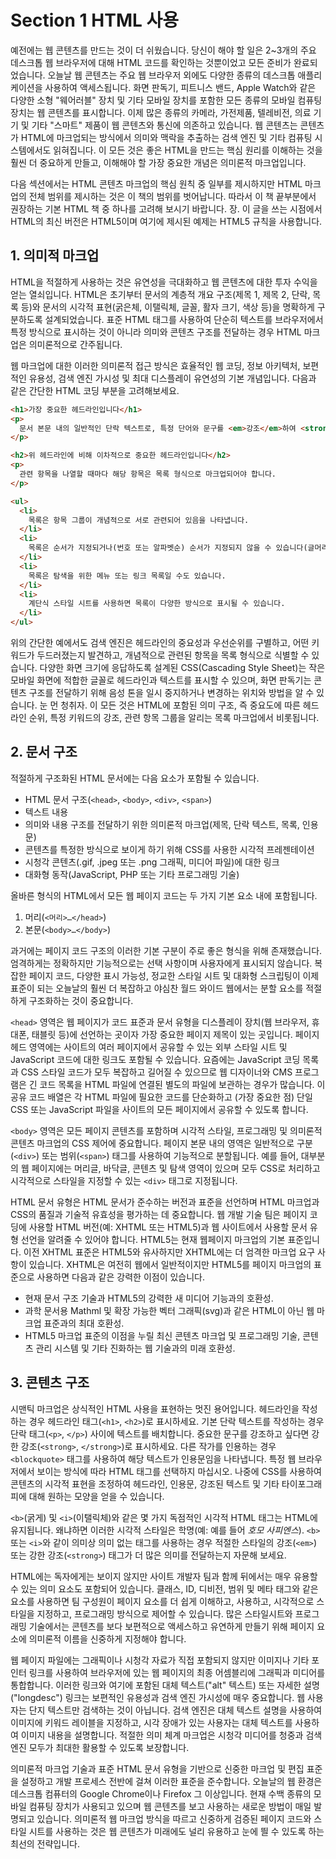 # Section 1 HTML 사용

예전에는 웹 콘텐츠를 만드는 것이 더 쉬웠습니다. 당신이 해야 할 일은 2~3개의 주요 데스크톱 웹 브라우저에 대해 HTML 코드를 확인하는 것뿐이었고 모든 준비가 완료되었습니다. 오늘날 웹 콘텐츠는 주요 웹 브라우저 외에도 다양한 종류의 데스크톱 애플리케이션을 사용하여 액세스됩니다. 화면 판독기, 피트니스 밴드, Apple Watch와 같은 다양한 소형 "웨어러블" 장치 및 기타 모바일 장치를 포함한 모든 종류의 모바일 컴퓨팅 장치는 웹 콘텐츠를 표시합니다. 이제 많은 종류의 카메라, 가전제품, 텔레비전, 의료 기기 및 기타 "스마트" 제품이 웹 콘텐츠와 통신에 의존하고 있습니다. 웹 콘텐츠는 콘텐츠가 HTML에 마크업되는 방식에서 의미와 맥락을 추출하는 검색 엔진 및 기타 컴퓨팅 시스템에서도 읽혀집니다. 이 모든 것은 좋은 HTML을 만드는 핵심 원리를 이해하는 것을 훨씬 더 중요하게 만들고, 이해해야 할 가장 중요한 개념은 의미론적 마크업입니다.

다음 섹션에서는 HTML 콘텐츠 마크업의 핵심 원칙 중 일부를 제시하지만 HTML 마크업의 전체 범위를 제시하는 것은 이 책의 범위를 벗어납니다. 따라서 이 책 끝부분에서 권장하는 기본 HTML 책 중 하나를 고려해 보시기 바랍니다. 장. 이 글을 쓰는 시점에서 HTML의 최신 버전은 HTML5이며 여기에 제시된 예제는 HTML5 규칙을 사용합니다.

## 1. 의미적 마크업

HTML을 적절하게 사용하는 것은 유연성을 극대화하고 웹 콘텐츠에 대한 투자 수익을 얻는 열쇠입니다. HTML은 초기부터 문서의 계층적 개요 구조(제목 1, 제목 2, 단락, 목록 등)와 문서의 시각적 표현(굵은체, 이탤릭체, 글꼴, 활자 크기, 색상 등)을 명확하게 구분하도록 설계되었습니다. 표준 HTML 태그를 사용하여 단순히 텍스트를 브라우저에서 특정 방식으로 표시하는 것이 아니라 의미와 콘텐츠 구조를 전달하는 경우 HTML 마크업은 의미론적으로 간주됩니다.

웹 마크업에 대한 이러한 의미론적 접근 방식은 효율적인 웹 코딩, 정보 아키텍처, 보편적인 유용성, 검색 엔진 가시성 및 최대 디스플레이 유연성의 기본 개념입니다. 다음과 같은 간단한 HTML 코딩 부분을 고려해보세요.

```HTML
<h1>가장 중요한 헤드라인입니다</h1>
<p>
  문서 본문 내의 일반적인 단락 텍스트로, 특정 단어와 문구를 <em>강조</em>하여 <strong>특히 중요</strong>한 것으로 표시할 수 있습니다.
</p>

<h2>위 헤드라인에 비해 이차적으로 중요한 헤드라인입니다</h2>
<p>
  관련 항목을 나열할 때마다 해당 항목은 목록 형식으로 마크업되어야 합니다.
</p>

<ul>
  <li>
    목록은 항목 그룹이 개념적으로 서로 관련되어 있음을 나타냅니다.
  </li>
  <li>
    목록은 순서가 지정되거나(번호 또는 알파벳순) 순서가 지정되지 않을 수 있습니다(글머리 기호 항목)
  </li>
  <li>
    목록은 탐색을 위한 메뉴 또는 링크 목록일 수도 있습니다.
  </li>
  <li>
    계단식 스타일 시트를 사용하면 목록이 다양한 방식으로 표시될 수 있습니다.
  </li>
</ul>
```

위의 간단한 예에서도 검색 엔진은 헤드라인의 중요성과 우선순위를 구별하고, 어떤 키워드가 두드러졌는지 발견하고, 개념적으로 관련된 항목을 목록 형식으로 식별할 수 있습니다. 다양한 화면 크기에 응답하도록 설계된 CSS(Cascading Style Sheet)는 작은 모바일 화면에 적합한 글꼴로 헤드라인과 텍스트를 표시할 수 있으며, 화면 판독기는 콘텐츠 구조를 전달하기 위해 음성 톤을 일시 중지하거나 변경하는 위치와 방법을 알 수 있습니다. 눈 먼 청취자. 이 모든 것은 HTML에 포함된 의미 구조, 즉 중요도에 따른 헤드라인 순위, 특정 키워드의 강조, 관련 항목 그룹을 알리는 목록 마크업에서 비롯됩니다.

## 2. 문서 구조

적절하게 구조화된 HTML 문서에는 다음 요소가 포함될 수 있습니다.

- HTML 문서 구조(`<head>`, `<body>`, `<div>`, `<span>`)
- 텍스트 내용
- 의미와 내용 구조를 전달하기 위한 의미론적 마크업(제목, 단락 텍스트, 목록, 인용문)
- 콘텐츠를 특정한 방식으로 보이게 하기 위해 CSS를 사용한 시각적 프레젠테이션
- 시청각 콘텐츠(.gif, .jpeg 또는 .png 그래픽, 미디어 파일)에 대한 링크
- 대화형 동작(JavaScript, PHP 또는 기타 프로그래밍 기술)

올바른 형식의 HTML에서 모든 웹 페이지 코드는 두 가지 기본 요소 내에 포함됩니다.

1. 머리(`<머리>…</head>`)
2. 본문(`<body>…</body>`)

과거에는 페이지 코드 구조의 이러한 기본 구분이 주로 좋은 형식을 위해 존재했습니다. 엄격하게는 정확하지만 기능적으로는 선택 사항이며 사용자에게 표시되지 않습니다. 복잡한 페이지 코드, 다양한 표시 가능성, 정교한 스타일 시트 및 대화형 스크립팅이 이제 표준이 되는 오늘날의 훨씬 더 복잡하고 야심찬 월드 와이드 웹에서는 분할 요소를 적절하게 구조화하는 것이 중요합니다.

`<head>` 영역은 웹 페이지가 코드 표준과 문서 유형을 디스플레이 장치(웹 브라우저, 휴대폰, 태블릿 등)에 선언하는 곳이자 가장 중요한 페이지 제목이 있는 곳입니다. 페이지 헤드 영역에는 사이트의 여러 페이지에서 공유할 수 있는 외부 스타일 시트 및 JavaScript 코드에 대한 링크도 포함될 수 있습니다. 요즘에는 JavaScript 코딩 목록과 CSS 스타일 코드가 모두 복잡하고 길어질 수 있으므로 웹 디자이너와 CMS 프로그램은 긴 코드 목록을 HTML 파일에 연결된 별도의 파일에 보관하는 경우가 많습니다. 이 공유 코드 배열은 각 HTML 파일에 필요한 코드를 단순화하고 (가장 중요한 점) 단일 CSS 또는 JavaScript 파일을 사이트의 모든 페이지에서 공유할 수 있도록 합니다.

`<body>` 영역은 모든 페이지 콘텐츠를 포함하며 시각적 스타일, 프로그래밍 및 의미론적 콘텐츠 마크업의 CSS 제어에 중요합니다. 페이지 본문 내의 영역은 일반적으로 구분(`<div>`) 또는 범위(`<span>`) 태그를 사용하여 기능적으로 분할됩니다. 예를 들어, 대부분의 웹 페이지에는 머리글, 바닥글, 콘텐츠 및 탐색 영역이 있으며 모두 CSS로 처리하고 시각적으로 스타일을 지정할 수 있는 `<div>` 태그로 지정됩니다.

HTML 문서 유형은 HTML 문서가 준수하는 버전과 표준을 선언하며 HTML 마크업과 CSS의 품질과 기술적 유효성을 평가하는 데 중요합니다. 웹 개발 기술 팀은 페이지 코딩에 사용할 HTML 버전(예: XHTML 또는 HTML5)과 웹 사이트에서 사용할 문서 유형 선언을 알려줄 수 있어야 합니다. HTML5는 현재 웹페이지 마크업의 기본 표준입니다. 이전 XHTML 표준은 HTML5와 유사하지만 XHTML에는 더 엄격한 마크업 요구 사항이 있습니다. XHTML은 여전히 웹에서 일반적이지만 HTML5를 페이지 마크업의 표준으로 사용하면 다음과 같은 강력한 이점이 있습니다.

- 현재 문서 구조 기술과 HTML5의 강력한 새 미디어 기능과의 호환성.
- 과학 문서용 Mathml 및 확장 가능한 벡터 그래픽(svg)과 같은 HTML이 아닌 웹 마크업 표준과의 최대 호환성.
- HTML5 마크업 표준의 이점을 누릴 최신 콘텐츠 마크업 및 프로그래밍 기술, 콘텐츠 관리 시스템 및 기타 진화하는 웹 기술과의 미래 호환성.

## 3. 콘텐츠 구조

시맨틱 마크업은 상식적인 HTML 사용을 표현하는 멋진 용어입니다. 헤드라인을 작성하는 경우 헤드라인 태그(`<h1>`, `<h2>`)로 표시하세요. 기본 단락 텍스트를 작성하는 경우 단락 태그(`<p>`, `</p>`) 사이에 텍스트를 배치합니다. 중요한 문구를 강조하고 싶다면 강한 강조(`<strong>`, `</strong>`)로 표시하세요. 다른 작가를 인용하는 경우 `<blockquote>` 태그를 사용하여 해당 텍스트가 인용문임을 나타냅니다. 특정 웹 브라우저에서 보이는 방식에 따라 HTML 태그를 선택하지 마십시오. 나중에 CSS를 사용하여 콘텐츠의 시각적 표현을 조정하여 헤드라인, 인용문, 강조된 텍스트 및 기타 타이포그래피에 대해 원하는 모양을 얻을 수 있습니다.

`<b>`(굵게) 및 `<i>`(이탤릭체)와 같은 몇 가지 독점적인 시각적 HTML 태그는 HTML에 유지됩니다. 왜냐하면 이러한 시각적 스타일은 학명(예: 예를 들어 _호모 사피엔스_). `<b>` 또는 `<i>`와 같이 의미상 의미 없는 태그를 사용하는 경우 적절한 스타일의 강조(`<em>`) 또는 강한 강조(`<strong>`) 태그가 더 많은 의미를 전달하는지 자문해 보세요.

HTML에는 독자에게는 보이지 않지만 사이트 개발자 팀과 함께 뒤에서는 매우 유용할 수 있는 의미 요소도 포함되어 있습니다. 클래스, ID, 디비전, 범위 및 메타 태그와 같은 요소를 사용하면 팀 구성원이 페이지 요소를 더 쉽게 이해하고, 사용하고, 시각적으로 스타일을 지정하고, 프로그래밍 방식으로 제어할 수 있습니다. 많은 스타일시트와 프로그래밍 기술에서는 콘텐츠를 보다 보편적으로 액세스하고 유연하게 만들기 위해 페이지 요소에 의미론적 이름을 신중하게 지정해야 합니다.

웹 페이지 파일에는 그래픽이나 시청각 자료가 직접 포함되지 않지만 이미지나 기타 포인터 링크를 사용하여 브라우저에 있는 웹 페이지의 최종 어셈블리에 그래픽과 미디어를 통합합니다. 이러한 링크와 여기에 포함된 대체 텍스트("alt" 텍스트) 또는 자세한 설명("longdesc") 링크는 보편적인 유용성과 검색 엔진 가시성에 매우 중요합니다. 웹 사용자는 단지 텍스트만 검색하는 것이 아닙니다. 검색 엔진은 대체 텍스트 설명을 사용하여 이미지에 키워드 레이블을 지정하고, 시각 장애가 있는 사용자는 대체 텍스트를 사용하여 이미지 내용을 설명합니다. 적절한 의미 체계 마크업은 시청각 미디어를 청중과 검색 엔진 모두가 최대한 활용할 수 있도록 보장합니다.

의미론적 마크업 기술과 표준 HTML 문서 유형을 기반으로 신중한 마크업 및 편집 표준을 설정하고 개발 프로세스 전반에 걸쳐 이러한 표준을 준수합니다. 오늘날의 웹 환경은 데스크톱 컴퓨터의 Google Chrome이나 Firefox 그 이상입니다. 현재 수백 종류의 모바일 컴퓨팅 장치가 사용되고 있으며 웹 콘텐츠를 보고 사용하는 새로운 방법이 매일 발명되고 있습니다. 의미론적 웹 마크업 방식을 따르고 신중하게 검증된 페이지 코드와 스타일 시트를 사용하는 것은 웹 콘텐츠가 미래에도 널리 유용하고 눈에 띌 수 있도록 하는 최선의 전략입니다.

